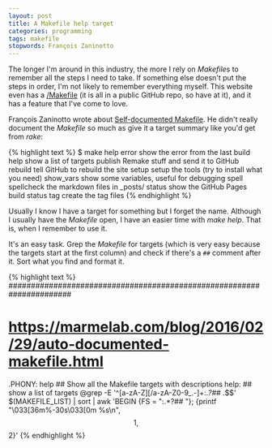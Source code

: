```yaml
---
layout: post
title: A Makefile help target
categories: programming
tags: makefile
stopwords: François Zaninotto
---
```


The longer I'm around in this industry, the more I rely on *Makefile*s to remember all the steps I need to take. If something else doesn't put the steps in order, I'm not likely to remember everything myself. This website even has a [/Makefile](https://github.com/briandfoy/briandfoy.github.io/blob/master/Makefile) (it is all in a public GitHub repo, so have at it), and it has a feature that I've come to love.

<!--more-->

François Zaninotto wrote about [Self-documented Makefile](https://marmelab.com/blog/2016/02/29/auto-documented-makefile.html). He didn't really document the _Makefile_ so much as give it a target summary like you'd get from *rake*:


{% highlight text %}
$ make help
error               show the error from the last build
help                show a list of targets
publish             Remake stuff and send it to GitHub
rebuild             tell GitHub to rebuild the site
setup               setup the tools (try to install what you need)
show_vars           show some variables, useful for debugging
spell               spellcheck the markdown files in _posts/
status              show the GitHub Pages build status
tag                 create the tag files
{% endhighlight %}

Usually I know I have a target for something but I forget the name. Although I usually have the _Makefile_ open, I have an easier time with *make help*. That is, when I remember to use it.

It's an easy task. Grep the _Makefile_ for targets (which is very easy because the targets start at the first column) and check if there's a `##` comment after it. Sort what you find and format it.

{% highlight text %}
######################################################################
# https://marmelab.com/blog/2016/02/29/auto-documented-makefile.html
.PHONY: help ## Show all the Makefile targets with descriptions
help: ## show a list of targets
	@grep -E '^[a-zA-Z][/a-zA-Z0-9_.-]+:.*?## .*$$' $(MAKEFILE_LIST) | sort | awk 'BEGIN {FS = ":.*?## "}; {printf "\033[36m%-30s\033[0m %s\n", $$1, $$2}'
{% endhighlight %}

